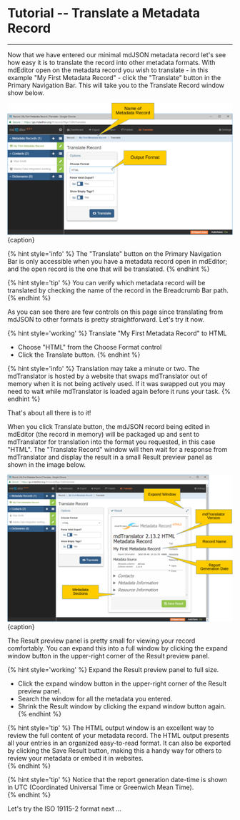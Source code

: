 # Tutorial -- Translate a Metadata Record
---

Now that we have entered our minimal mdJSON metadata record let's see how easy it is to translate the record into other metadata formats.  With mdEditor open on the metadata record you wish to translate - in this example "My First Metadata Record" -  click the "Translate" button in the <span class="md-window">Primary Navigation Bar</span>.  This will take you to the Translate Record window show below.

![Translate Record Window](/assets/tutorial/translate-mdjson-1.png){caption}

{% hint style='info' %}
  The "Translate" button on the <span class="md-window">Primary Navigation Bar</span> is only accessible when you have a metadata record open in mdEditor; and the open record is the one that will be translated. 
{% endhint %}

{% hint style='tip' %}
  You can verify which metadata record will be translated by checking the name of the record in the <span class="md-window">Breadcrumb Bar</span> path.
{% endhint %}

As you can see there are few controls on this page since translating from mdJSON to other formats is pretty straightforward.  Let's try it now. 

{% hint style='working' %}
  Translate "My First Metadata Record" to HTML
  * Choose "HTML" from the <span class="md-element">Choose Format</span> control
  * Click the <span class="btn btn-primary btn-xs"> <i class="fa fa-retweet"> </i> Translate</span> button.
{% endhint %}

{% hint style='info' %}
  Translation may take a minute or two.  The mdTranslator is hosted by a website that swaps mdTranslator out of memory when it is not being actively used.  If it was swapped out you may need to wait while mdTranslator is loaded again before it runs your task. 
{% endhint %}

That's about all there is to it!

When you click <span class="btn btn-primary btn-xs"> <i class="fa fa-retweet"> </i> Translate</span> button, the mdJSON record being edited in mdEditor (the record in memory) will be packaged up and sent to mdTranslator for translation into the format you requested, in this case "HTML".  The "Translate Record" window will then wait for a response from mdTranslator and display the result in a small <span class="md-panel">Result</span> preview panel as shown in the image below. 

![Translate Record Window - Preview Window](/assets/tutorial/translate-mdjson-2.png){caption}

The <span class="md-panel">Result</span> preview panel is pretty small for viewing your record comfortably.  You can expand this into a full window by clicking the expand window button in the upper-right corner of the <span class="md-panel">Result</span> preview panel. 

{% hint style='working' %}
  Expand the <span class="md-panel">Result</span> preview panel to full size.
  * Click the expand window button in the upper-right corner of the <span class="md-panel">Result</span> preview panel.
  * Search the window for all the metadata you entered. 
  * Shrink the <span class="md-window">Result</span> window by clicking the expand window button again.
{% endhint %} 

{% hint style='tip' %}
  The HTML output window is an excellent way to review the full content of your metadata record.  The HTML output presents all your entries in an organized easy-to-read format.  It can also be exported by clicking the <span class="btn btn-success btn-xs"> <i class="fa fa-floppy-o"> </i> Save Result</span> button, making this a handy way for others to review your metadata or embed it in websites.  
{% endhint %}

{% hint style='tip' %}
  Notice that the report generation date-time is shown in UTC (Coordinated Universal Time or Greenwich Mean Time).  
{% endhint %}

Let's try the ISO 19115-2 format next ...
